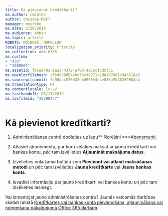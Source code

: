 ```yaml
---
title: Kā pievienot kredītkarti?
ms.author: cmcatee
author: cmcatee-MSFT
manager: mnirkhe
ms.date: 2/20/2018
ms.audience: Admin
ms.topic: article
ROBOTS: NOINDEX, NOFOLLOW
localization_priority: Priority
ms.collection: Adm_O365
ms.custom:
- "432"
- "1500001"
ms.assetid: fbce8401-1a2c-4372-af0b-d855c1cd5f31
ms.openlocfilehash: c65d8606b749c76c90271c1d81d78d1c843618a3
ms.sourcegitcommit: 7c90dcc570d32ebd968e3e4e816a7b482890b3a4
ms.translationtype: HT
ms.contentlocale: lv-LV
ms.lasthandoff: 08/13/2019
ms.locfileid: "36390447"
---
```

# <a name="how-do-i-add-a-credit-card"></a>Kā pievienot kredītkarti?

1. Administrēšanas centrā dodieties uz lapu** Norēķini **\>[Abonementi](https://go.microsoft.com/fwlink/p/?linkid=842054).

2. Atlasiet abonementu, par kuru vēlaties maksāt ar jauno kredītkarti vai bankas kontu, pēc tam izvēlieties **Atjaunināt maksājuma datus**.

3. Izvēlieties nolaižamo bultiņu zem **Pievienot vai atlasīt maksāšanas metodi** un pēc tam izvēlieties **Jauna kredītkarte** vai **Jauns bankas konts**.

4. Ievadiet informāciju par jauno kredītkarti vai bankas kontu un pēc tam izvēlieties Iesniegt.

Vai izmantojat jauno administrēšanas centru? Jaunās veicamās darbības skatiet rakstā [Kredītkartes vai bankas konta pievienošana, atjaunināšana vai noņemšana pakalpojumā Office 365 darbam](https://docs.microsoft.com/lv-LV/office365/admin/subscriptions-and-billing/add-update-or-remove-credit-card-or-bank-account).